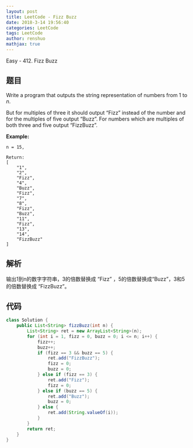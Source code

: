 ```yaml
---
layout: post
title: LeetCode - Fizz Buzz
date: 2018-3-14 19:56:40
categories: LeetCode
tags: LeetCode
author: renshuo
mathjax: true
---
```


Easy - 412. Fizz Buzz

<!--more-->

## 题目

Write a program that outputs the string representation of numbers from 1 to *n*.

But for multiples of three it should output “Fizz” instead of the number and for the multiples of five output “Buzz”. For numbers which are multiples of both three and five output “FizzBuzz”.

**Example:**

```
n = 15,

Return:
[
    "1",
    "2",
    "Fizz",
    "4",
    "Buzz",
    "Fizz",
    "7",
    "8",
    "Fizz",
    "Buzz",
    "11",
    "Fizz",
    "13",
    "14",
    "FizzBuzz"
]
```

## 解析

输出1到n的数字字符串，3的倍数替换成 “Fizz” ，5的倍数替换成“Buzz”，3和5的倍数替换成 “FizzBuzz”。

## 代码

``` java
class Solution {
    public List<String> fizzBuzz(int n) {
        List<String> ret = new ArrayList<String>(n);
        for (int i = 1, fizz = 0, buzz = 0; i <= n; i++) {
            fizz++;
            buzz++;
            if (fizz == 3 && buzz == 5) {
                ret.add("FizzBuzz");
                fizz = 0;
                buzz = 0;
            } else if (fizz == 3) {
                ret.add("Fizz");
                fizz = 0;
            } else if (buzz == 5) {
                ret.add("Buzz");
                buzz = 0;
            } else {
                ret.add(String.valueOf(i));
            }
        }
        return ret;
    }
}
```